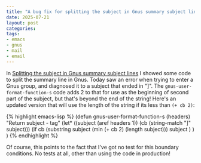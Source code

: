 ```yaml
---
title: "A bug fix for splitting the subject in Gnus summary subject lines"
date: 2025-07-21
layout: post
categories: 
tags: 
- emacs 
- gnus 
- mail 
- email
---
```


In [Splitting the subject in Gnus summary subject lines](https://davemq.github.io/2025/07/15/gnus-split-subject.html) I showed some
code to split the summary line in Gnus. Today saw an error when trying
to enter a Gnus group, and diagnosed it to a subject that ended in
"]". The `gnus-user-format-function-s` code adds 2 to
that for use as the beginning of second part of the subject, but
that's beyond the end of the string! Here's an updated version that
will use the length of the string if its less than `(+ cb 2)`:

{% highlight emacs-lisp %}
(defun gnus-user-format-function-s (headers)
  "Return subject - tag"
  (let*
	((subject (aref headers 1))
	 (cb (string-match "]" subject)))
    (if cb
	  (substring subject (min (+ cb 2) (length subject)))
	subject
	)
    )
  )
{% endhighlight %}

Of course, this points to the fact that I've got no test for this
boundary conditions. No tests at all, other than using the code in
production!
